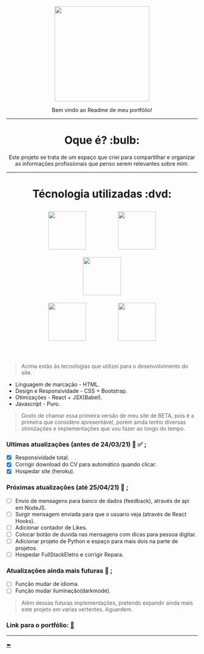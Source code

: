 <div align="center"> <img width="250px" src="https://user-images.githubusercontent.com/65131471/112562525-36547100-8db6-11eb-9199-13709774b42a.png"></div>
<p align="center"> Bem vindo ao Readme de meu portfólio!</p>

---

<h1 align="center"> Oque é? :bulb: </h1>

<div align="center">
Este projeto se trata de um espaço que criei para compartilhar e organizar as informações profissionais que penso serem relevantes sobre mim.
</div>

---

<h1 align="center"> Técnologia utilizadas :dvd: </h1>

<div align="center">
 <img width="100px" style="margin: 10px 40px 10px 40px;" src="https://user-images.githubusercontent.com/65131471/96186484-e07bc300-0f11-11eb-8314-b70c09429536.png">
 <img width="100px" style="margin: 10px 40px 10px 40px;" src="https://user-images.githubusercontent.com/65131471/96186499-e2458680-0f11-11eb-8e63-2c1531f0ac83.png">
 <img width="100px" style="margin: 10px 40px 10px 40px;" src="https://user-images.githubusercontent.com/65131471/96186506-e5407700-0f11-11eb-958a-f1d2339a0074.png">
</div>

<div align="center">
 <img width="100px" style="margin: 10px 40px 10px 40px;" src="https://user-images.githubusercontent.com/65131471/99868358-a05ad080-2ba0-11eb-9366-23089497815b.png">
 <img width="100px" style="margin: 10px 40px 10px 40px;" src="https://user-images.githubusercontent.com/65131471/100674414-dab43280-3343-11eb-97ac-7b2e9f622ff5.png">
</div>

<br/>
<br/>

> Acima estão às tecnologias que utilizei para o desenvolvimento do site.

* Linguagem de marcação - HTML.
* Design e Responsividade - CSS + Bootstrap.
* Otimizações - React + JSX(Babel).
* Javascript - Puro.

> Gosto de chamar essa primeira versão de meu site de BETA, pois é a primeira que considero apresentável, porém ainda tenho diversas otimizações e implementações que vou fazer ao longo do tempo.

### Ultimas atualizações (antes de 24/03/21) :wrench: :white_check_mark: ;
- [x] Responsividade total.
- [x] Corrigir download do CV para automático quando clicar.
- [x] Hospedar site (heroku).

### Próximas atualizações (até 25/04/21) :wrench: ;
- [ ] Envio de mensagens para banco de dados (feedback), através de api em NodeJS.
- [ ] Surgir mensagem enviada para que o usuario veja (através de React Hooks).
- [ ] Adicionar contador de Likes.
- [ ] Colocar botão de duvida nas mensagens com dicas para pessoa digitar.
- [ ] Adicionar projeto de Python e espaço para mais dois na parte de projetos.
- [ ] Hospedar FullStackEletro e corrigir Repara.

### Atualizações ainda mais futuras :wrench: ;
- [ ] Função mudar de idioma.
- [ ] Função mudar iluminação(darkmode).

> Além dessas futuras implementações, pretendo expandir ainda mais este projeto em varias vertentes. Aguardem.


### Link para o portfólio: [:vulcan_salute:](https://gustavo-castanho.herokuapp.com/)

---

[:arrow_left:](https://github.com/duartecgustavo)
